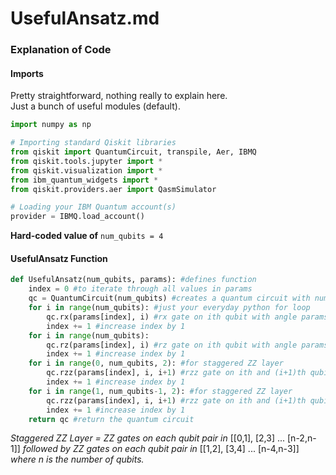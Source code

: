 # UsefulAnsatz.md
### Explanation of Code

#### Imports
Pretty straightforward, nothing really to explain here.  
Just a bunch of useful modules (default).

```python
import numpy as np

# Importing standard Qiskit libraries
from qiskit import QuantumCircuit, transpile, Aer, IBMQ
from qiskit.tools.jupyter import *
from qiskit.visualization import *
from ibm_quantum_widgets import *
from qiskit.providers.aer import QasmSimulator

# Loading your IBM Quantum account(s)
provider = IBMQ.load_account()
```

**Hard-coded value of** ```num_qubits = 4```

#### UsefulAnsatz Function
```python
def UsefulAnsatz(num_qubits, params): #defines function
    index = 0 #to iterate through all values in params
    qc = QuantumCircuit(num_qubits) #creates a quantum circuit with num_qubits qubits
    for i in range(num_qubits): #just your everyday python for loop
        qc.rx(params[index], i) #rx gate on ith qubit with angle params[index]
        index += 1 #increase index by 1
    for i in range(num_qubits):
        qc.rz(params[index], i) #rz gate on ith qubit with angle params[index]
        index += 1 #increase index by 1
    for i in range(0, num_qubits, 2): #for staggered ZZ layer
        qc.rzz(params[index], i, i+1) #rzz gate on ith and (i+1)th qubit with angle params[index]
        index += 1 #increase index by 1
    for i in range(1, num_qubits-1, 2): #for staggered ZZ layer
        qc.rzz(params[index], i, i+1) #rzz gate on ith and (i+1)th qubit with angle params[index]
        index += 1 #increase index by 1
    return qc #return the quantum circuit
```
*Staggered ZZ Layer = ZZ gates on each qubit pair in* \[\[0,1\], \[2,3\] ... \[n-2,n-1\]\]
*followed by ZZ gates on each qubit pair in* \[\[1,2\], \[3,4\] ... \[n-4,n-3\]\]
*where n is the number of qubits.*
   
   
